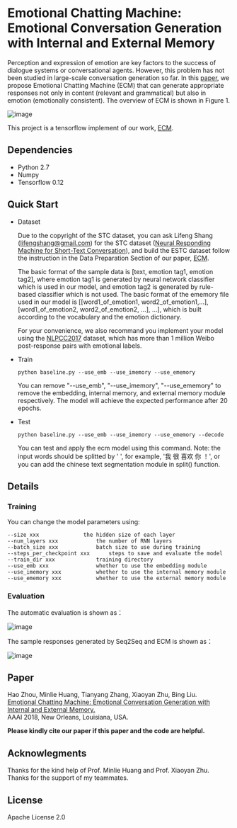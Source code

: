 # Emotional Chatting Machine: Emotional Conversation Generation with Internal and External Memory

Perception and expression of emotion are key factors to the success of dialogue systems or conversational agents. However, this problem has not been studied in large-scale conversation generation so far. In this [paper](https://arxiv.org/abs/1704.01074), we propose Emotional Chatting Machine (ECM) that can generate appropriate responses not only in content (relevant and grammatical) but also in emotion (emotionally consistent). The overview of ECM is shown in Figure 1.

![image](https://raw.githubusercontent.com/tuxchow/ecm/master/image/overview.png)

This project is a tensorflow implement of our work, [ECM](https://arxiv.org/abs/1704.01074).

## Dependencies
	
* Python 2.7
* Numpy
* Tensorflow 0.12
	
## Quick Start

* Dataset

	Due to the copyright of the STC dataset, you can ask Lifeng Shang (lifengshang@gmail.com) for the STC dataset ([Neural Responding Machine for Short-Text Conversation](https://arxiv.org/abs/1503.02364v2)), and build the ESTC dataset follow the instruction in the Data Preparation Section of our paper, [ECM](https://arxiv.org/abs/1704.01074).

	The basic format of the sample data is \[text, emotion tag1, emotion tag2], where emotion tag1 is generated by neural network classifier which is used in our model, and emotion tag2 is generated by rule-based classifier which is not used. The basic format of the ememory file used in our model is \[\[word1_of_emotion1, word2_of_emotion1,…], \[word1_of_emotion2, word2_of_emotion2, …], …], which is built according to the vocabulary and the emotion dictionary.

	For your convenience, we also recommand you implement your model using the [NLPCC2017](http://coai.cs.tsinghua.edu.cn/hml/challenge2017/) dataset, which has more than 1 million Weibo post-response pairs with emotional labels.

* Train

	``` python baseline.py --use_emb --use_imemory --use_ememory ```

	You can remove "--use_emb", "--use_imemory", "--use_ememory" to remove the embedding, internal memory, and external memory module respectively. The model will achieve the expected performance after 20 epochs.

* Test

	``` python baseline.py --use_emb --use_imemory --use_ememory --decode	```

	You can test and apply the ecm model using this command. Note: the input words should be splitted by ' ', for example, '我 很 喜欢 你 ！', or you can add the chinese text segmentation module in split() function.


## Details

### Training

You can change the model parameters using:

	--size xxx 				the hidden size of each layer
	--num_layers xxx 			the number of RNN layers
	--batch_size xxx 			batch size to use during training 
	--steps_per_checkpoint xxx 		steps to save and evaluate the model
	--train_dir xxx				training directory
	--use_emb xxx				whether to use the embedding module
	--use_imemory xxx 			whether to use the internal memory module
	--use_ememory xxx 			whether to use the external memory module
	
### Evaluation

The automatic evaluation is shown as：

![image](https://raw.githubusercontent.com/tuxchow/ecm/master/image/eval0.png)

The sample responses generated by Seq2Seq and ECM is shown as：

![image](https://raw.githubusercontent.com/tuxchow/ecm/master/image/eval1.png)

## Paper

Hao Zhou, Minlie Huang, Tianyang Zhang, Xiaoyan Zhu, Bing Liu.  
[Emotional Chatting Machine: Emotional Conversation Generation with Internal and External Memory.](https://arxiv.org/abs/1704.01074)  
AAAI 2018, New Orleans, Louisiana, USA.

**Please kindly cite our paper if this paper and the code are helpful.**

## Acknowlegments

Thanks for the kind help of Prof. Minlie Huang and Prof. Xiaoyan Zhu. Thanks for the support of my teammates.


## License

Apache License 2.0
